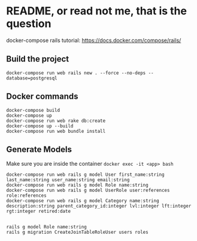 # README, or read not me, that is the question 

docker-compose rails tutorial: https://docs.docker.com/compose/rails/

## Build the project
``` 
docker-compose run web rails new . --force --no-deps --database=postgresql
```

## Docker commands
``` 
docker-compose build
docker-compose up
docker-compose run web rake db:create
docker-compose up --build
docker-compose run web bundle install
```

## Generate Models
Make sure you are inside the container `docker exec -it <app> bash`
``` 
docker-compose run web rails g model User first_name:string last_name:string user_name:string email:string
docker-compose run web rails g model Role name:string
docker-compose run web rails g model UserRole user:references role:references
docker-compose run web rails g model Category name:string description:string parent_category_id:integer lvl:integer lft:integer rgt:integer retired:date


rails g model Role name:string
rails g migration CreateJoinTableRoleUser users roles
```
